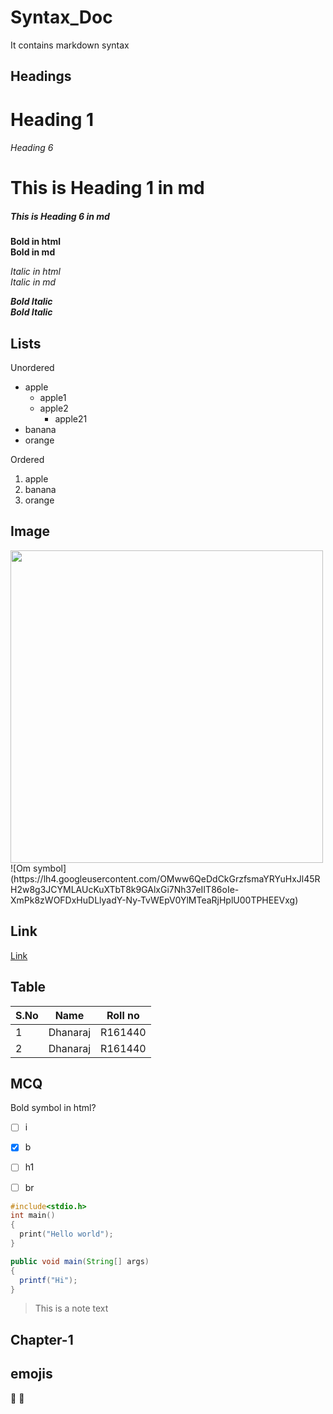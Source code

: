 # Syntax_Doc
It contains markdown syntax

Headings
------
<h1>Heading 1</h1>
<h6>Heading 6</h6>

# This is Heading 1 in md
##### This is Heading 6 in md

<b>Bold in html</b><br>
**Bold in md**

<i>Italic in html</i><br>
*Italic in md*

<b><i>Bold Italic</i></b><br>
***Bold Italic***


Lists
-----
Unordered
- apple
  - apple1
  - apple2
    - apple21
- banana
- orange

Ordered
1. apple
2. banana
3. orange

Image
-----
<img src="https://lh4.googleusercontent.com/OMww6QeDdCkGrzfsmaYRYuHxJl45RH2w8g3JCYMLAUcKuXTbT8k9GAlxGi7Nh37eIIT86oIe-XmPk8zWOFDxHuDLlyadY-Ny-TvWEpV0YlMTeaRjHplU00TPHEEVxg" width=500>
![Om symbol](https://lh4.googleusercontent.com/OMww6QeDdCkGrzfsmaYRYuHxJl45RH2w8g3JCYMLAUcKuXTbT8k9GAlxGi7Nh37eIIT86oIe-XmPk8zWOFDxHuDLlyadY-Ny-TvWEpV0YlMTeaRjHplU00TPHEEVxg)


Link
----
[Link](https://www.google.com)


Table
----
S.No|Name|Roll no
----|----|----
1|Dhanaraj|R161440
2|Dhanaraj|R161440

MCQ
----
Bold symbol in html?
- [ ] i
- [x] b
- [ ] h1
- [ ] br


```c
#include<stdio.h>
int main()
{
  print("Hello world");
}
```
```java
public void main(String[] args)
{
  printf("Hi");
}
```
> This is a note text

Chapter-1
---------
emojis
----
:metal:
:love_you_gesture:



